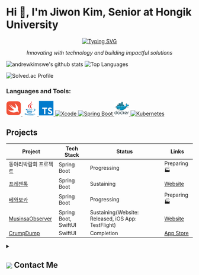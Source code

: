 # Hi 👋, I'm Jiwon Kim, Senior at Hongik University

<p align="center">
  <a href="https://github.com/DenverCoder1/readme-typing-svg">
    <img src="https://readme-typing-svg.demolab.com/?lines=Passionate%20about%20New%20Business&font=Fira%20Code&center=true&width=440&height=45&color=0078FF&vCenter=true&pause=1000&size=22" alt="Typing SVG" />
  </a>
</p>
<p align="center"><i>Innovating with technology and building impactful solutions</i></p>

![andrewkimswe's github stats](https://github-readme-stats.vercel.app/api?username=andrewkimswe&show_icons=true&theme=radical)
![Top Languages](https://github-readme-stats.vercel.app/api/top-langs/?username=andrewkimswe&layout=compact&theme=radical)

![Solved.ac Profile](http://mazassumnida.wtf/api/v2/generate_badge?boj=foundationprogram)

<h3 align="left">Languages and Tools:</h3>
<p align="left">
  <a href="https://developer.apple.com/swift/" target="_blank" rel="noreferrer"> 
    <img src="https://raw.githubusercontent.com/devicons/devicon/master/icons/swift/swift-original.svg" alt="Swift" width="40" height="40"/> 
  </a>
  <a href="https://www.java.com/" target="_blank" rel="noreferrer"> 
    <img src="https://raw.githubusercontent.com/devicons/devicon/master/icons/java/java-original.svg" alt="Java" width="40" height="40"/> 
  </a>
  <a href="https://www.typescriptlang.org/" target="_blank" rel="noreferrer"> 
    <img src="https://raw.githubusercontent.com/devicons/devicon/master/icons/typescript/typescript-original.svg" alt="TypeScript" width="40" height="40"/> 
  </a>
  <a href="https://developer.apple.com/xcode/" target="_blank" rel="noreferrer"> 
    <img src="https://img.icons8.com/color/452/xcode.png" alt="Xcode" width="40" height="40"/> 
  </a>
  <a href="https://spring.io/" target="_blank" rel="noreferrer"> 
    <img src="https://www.vectorlogo.zone/logos/springio/springio-icon.svg" alt="Spring Boot" width="40" height="40"/> 
  </a>
  <a href="https://www.docker.com/" target="_blank" rel="noreferrer"> 
    <img src="https://raw.githubusercontent.com/devicons/devicon/master/icons/docker/docker-original-wordmark.svg" alt="Docker" width="40" height="40"/> 
  </a>
  <a href="https://kubernetes.io/" target="_blank" rel="noreferrer"> 
    <img src="https://www.vectorlogo.zone/logos/kubernetes/kubernetes-icon.svg" alt="Kubernetes" width="40" height="40"/> 
  </a>
</p>

## Projects

| Project        | Tech Stack                | Status                                   | Links                                                                                  |
|----------------|---------------------------|------------------------------------------|---------------------------------------------------------------------------------------|
| 동아리박람회 프로젝트      | Spring Boot               | Progressing                               | Preparing 🏭 |
| [프레젠톡](https://github.com/HongikComputerClub)       | Spring Boot               | Sustaining                               | [Website](https://presentalk.store/)  |
| [베와보카](https://github.com/DigiLabChallengeHackathon)       | Spring Boot               | Progressing                               | Preparing 🏭 |
| [MusinsaObserver](https://github.com/MusinsaObserver) | Spring Boot, SwiftUI     | Sustaining(Website: Released, iOS App: TestFlight)  | [Website](https://musinsa-observer.store) |
| [CrumpDump](https://github.com/AppleFoundationProgram)      | SwiftUI                  | Completion                                 | [App Store](https://apps.apple.com/kr/app/crumpdump/id6737130375) |


<details>
  <summary><h2> <img align="center" src="https://github.com/andrewkimswe/andrewkimswe/blob/main/icons/Contact.gif" width="37"/> Contact Me</h2></summary>
  <p><i>You can reach out to me via:</i></p>
  <p>
    📫 <strong>andrewkimswe@gmail.com</strong>
    <br>
    <a href="https://www.linkedin.com/in/jiwon-kim-867334285/" target="blank"><img align="center" src="https://raw.githubusercontent.com/rahuldkjain/github-profile-readme-generator/master/src/images/icons/Social/linked-in-alt.svg" alt="jiwon kim" height="30" width="40" /></a>
  </p>
</details>
